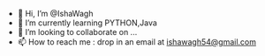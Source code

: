 - 👋 Hi, I’m @IshaWagh
- 🌱 I’m currently learning PYTHON,Java
- 💞️ I’m looking to collaborate on ...
- 📫 How to reach me : drop in an email at ishawagh54@gmail.com

<!---
IshaWagh/IshaWagh is a ✨ special ✨ repository because its `README.md` (this file) appears on your GitHub profile.
You can click the Preview link to take a look at your changes.
--->

